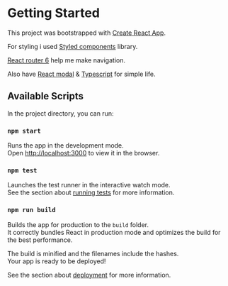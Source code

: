 # Getting Started

This project was bootstrapped with [Create React App](https://github.com/facebook/create-react-app).

For styling i used [Styled components](https://styled-components.com/) library.

[React router 6](https://reactrouter.com/) help me make navigation.

Also have [React modal](https://www.npmjs.com/package/react-modal) & [Typescript](https://www.typescriptlang.org/) for simple life.

## Available Scripts

In the project directory, you can run:

### `npm start`

Runs the app in the development mode.\
Open [http://localhost:3000](http://localhost:3000) to view it in the browser.

### `npm test`

Launches the test runner in the interactive watch mode.\
See the section about [running tests](https://facebook.github.io/create-react-app/docs/running-tests) for more information.

### `npm run build`

Builds the app for production to the `build` folder.\
It correctly bundles React in production mode and optimizes the build for the best performance.

The build is minified and the filenames include the hashes.\
Your app is ready to be deployed!

See the section about [deployment](https://facebook.github.io/create-react-app/docs/deployment) for more information.
